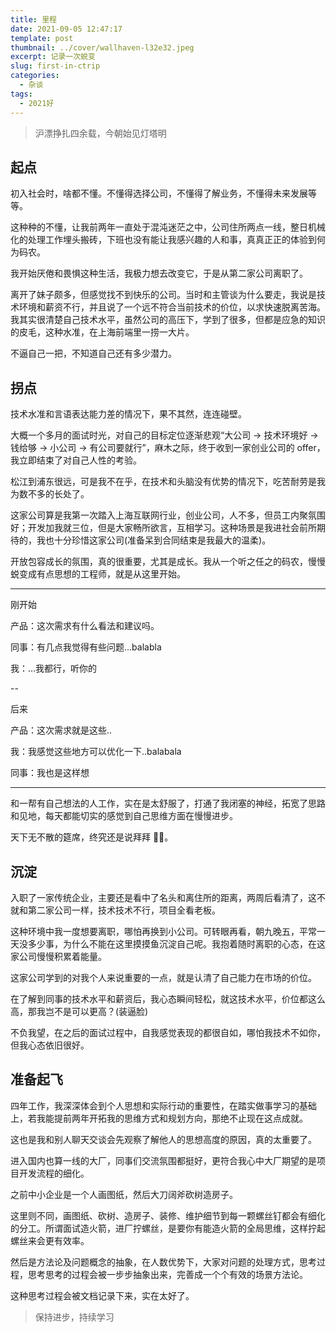 ```yaml
---
title: 里程
date: 2021-09-05 12:47:17
template: post
thumbnail: ../cover/wallhaven-l32e32.jpeg
excerpt: 记录一次蜕变
slug: first-in-ctrip
categories:
  - 杂谈
tags:
  - 2021好
---
```


> 沪漂挣扎四余载，今朝始见灯塔明

## 起点

初入社会时，啥都不懂。不懂得选择公司，不懂得了解业务，不懂得未来发展等等。

这种种的不懂，让我前两年一直处于混沌迷茫之中，公司住所两点一线，整日机械化的处理工作埋头搬砖，下班也没有能让我感兴趣的人和事，真真正正的体验到何为码农。

我开始厌倦和畏惧这种生活，我极力想去改变它，于是从第二家公司离职了。

离开了妹子颇多，但感觉找不到快乐的公司。当时和主管谈为什么要走，我说是技术环境和薪资不行，并且说了一个远不符合当前技术的价位，以求快速脱离苦海。我其实很清楚自己技术水平，虽然公司的高压下，学到了很多，但都是应急的知识的皮毛，这种水准，在上海前端里一捞一大片。

不逼自己一把，不知道自己还有多少潜力。

## 拐点

技术水准和言语表达能力差的情况下，果不其然，连连碰壁。

大概一个多月的面试时光，对自己的目标定位逐渐悲观“大公司 -> 技术环境好 -> 钱给够 -> 小公司 -> 有公司要就行”，麻木之际，终于收到一家创业公司的 offer，我立即结束了对自己人性的考验。

松江到浦东很远，可是我不在乎，在技术和头脑没有优势的情况下，吃苦耐劳是我为数不多的长处了。

这家公司算是我第一次踏入上海互联网行业，创业公司，人不多，但员工内聚氛围好；开发加我就三位，但是大家畅所欲言，互相学习。这种场景是我进社会前所期待的，我也十分珍惜这家公司(准备呆到合同结束是我最大的温柔)。

开放包容成长的氛围，真的很重要，尤其是成长。我从一个听之任之的码农，慢慢蜕变成有点思想的工程师，就是从这里开始。

---

刚开始

产品：这次需求有什么看法和建议吗。

同事：有几点我觉得有些问题...balabla

我：...我都行，听你的

--

后来

产品：这次需求就是这些..

我：我感觉这些地方可以优化一下..balabala

同事：我也是这样想

---

和一帮有自己想法的人工作，实在是太舒服了，打通了我闭塞的神经，拓宽了思路和见地，每天都能切实的感觉到自己思维方面在慢慢进步。

天下无不散的筵席，终究还是说拜拜 👋🏻。

## 沉淀

入职了一家传统企业，主要还是看中了名头和离住所的距离，两周后看清了，这不就和第二家公司一样，技术技术不行，项目全看老板。

这种环境中我一度想要离职，哪怕再换到小公司。可转眼再看，朝九晚五，平常一天没多少事，为什么不能在这里摸摸鱼沉淀自己呢。我抱着随时离职的心态，在这家公司慢慢积累着能量。

这家公司学到的对我个人来说重要的一点，就是认清了自己能力在市场的价位。

在了解到同事的技术水平和薪资后，我心态瞬间轻松，就这技术水平，价位都这么高，那我岂不是可以更高？(装逼脸)

不负我望，在之后的面试过程中，自我感觉表现的都很自如，哪怕我技术不如你，但我心态依旧很好。

## 准备起飞

四年工作，我深深体会到个人思想和实际行动的重要性，在踏实做事学习的基础上，若我能提前两年开拓我的思维方式和规划方向，那绝不止现在这点成就。

这也是我和别人聊天交谈会先观察了解他人的思想高度的原因，真的太重要了。

进入国内也算一线的大厂，同事们交流氛围都挺好，更符合我心中大厂期望的是项目开发流程的细化。

之前中小企业是一个人画图纸，然后大刀阔斧砍树造房子。

这里则不同，画图纸、砍树、造房子、装修、维护细节到每一颗螺丝钉都会有细化的分工。所谓面试造火箭，进厂拧螺丝，是要你有能造火箭的全局思维，这样拧起螺丝来会更有效率。

然后是方法论及问题概念的抽象，在人数优势下，大家对问题的处理方式，思考过程，思考思考的过程会被一步步抽象出来，完善成一个个有效的场景方法论。

这种思考过程会被文档记录下来，实在太好了。

> 保持进步，持续学习

